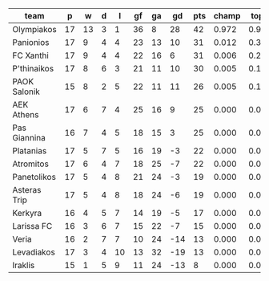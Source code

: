 |     team     | p  | w  | d | l  | gf | ga | gd  | pts | champ | top2  | top3  | top4  |  5-7  | bot4  | bot3  | bot2  |
|--------------|----|----|---|----|----|----|-----|-----|-------|-------|-------|-------|-------|-------|-------|-------|
| Olympiakos   | 17 | 13 | 3 |  1 | 36 |  8 |  28 |  42 | 0.972 | 0.996 | 0.999 | 1.000 | 0.000 | 0.000 | 0.000 | 0.000|
| Panionios    | 17 |  9 | 4 |  4 | 23 | 13 |  10 |  31 | 0.012 | 0.308 | 0.554 | 0.737 | 0.243 | 0.000 | 0.000 | 0.000|
| FC Xanthi    | 17 |  9 | 4 |  4 | 22 | 16 |   6 |  31 | 0.006 | 0.241 | 0.462 | 0.665 | 0.302 | 0.000 | 0.000 | 0.000|
| P'thinaikos  | 17 |  8 | 6 |  3 | 21 | 11 |  10 |  30 | 0.005 | 0.193 | 0.395 | 0.593 | 0.361 | 0.000 | 0.000 | 0.000|
| PAOK Salonik | 15 |  8 | 2 |  5 | 22 | 11 |  11 |  26 | 0.005 | 0.193 | 0.386 | 0.569 | 0.368 | 0.000 | 0.000 | 0.000|
| AEK Athens   | 17 |  6 | 7 |  4 | 25 | 16 |   9 |  25 | 0.000 | 0.033 | 0.096 | 0.194 | 0.531 | 0.003 | 0.001 | 0.000|
| Pas Giannina | 16 |  7 | 4 |  5 | 18 | 15 |   3 |  25 | 0.000 | 0.033 | 0.092 | 0.191 | 0.529 | 0.004 | 0.001 | 0.000|
| Platanias    | 17 |  5 | 7 |  5 | 16 | 19 |  -3 |  22 | 0.000 | 0.001 | 0.007 | 0.022 | 0.232 | 0.061 | 0.018 | 0.004|
| Atromitos    | 17 |  6 | 4 |  7 | 18 | 25 |  -7 |  22 | 0.000 | 0.001 | 0.003 | 0.012 | 0.152 | 0.107 | 0.038 | 0.010|
| Panetolikos  | 17 |  5 | 4 |  8 | 21 | 24 |  -3 |  19 | 0.000 | 0.001 | 0.003 | 0.008 | 0.117 | 0.138 | 0.058 | 0.018|
| Asteras Trip | 17 |  5 | 4 |  8 | 18 | 24 |  -6 |  19 | 0.000 | 0.001 | 0.002 | 0.007 | 0.099 | 0.172 | 0.072 | 0.024|
| Kerkyra      | 16 |  4 | 5 |  7 | 14 | 19 |  -5 |  17 | 0.000 | 0.000 | 0.001 | 0.002 | 0.049 | 0.305 | 0.154 | 0.059|
| Larissa FC   | 16 |  3 | 6 |  7 | 15 | 22 |  -7 |  15 | 0.000 | 0.000 | 0.000 | 0.001 | 0.016 | 0.537 | 0.320 | 0.147|
| Veria        | 16 |  2 | 7 |  7 | 10 | 24 | -14 |  13 | 0.000 | 0.000 | 0.000 | 0.000 | 0.002 | 0.825 | 0.667 | 0.408|
| Levadiakos   | 17 |  3 | 4 | 10 | 13 | 32 | -19 |  13 | 0.000 | 0.000 | 0.000 | 0.000 | 0.000 | 0.920 | 0.826 | 0.638|
| Iraklis      | 15 |  1 | 5 |  9 | 11 | 24 | -13 |   8 | 0.000 | 0.000 | 0.000 | 0.000 | 0.000 | 0.928 | 0.844 | 0.692|

